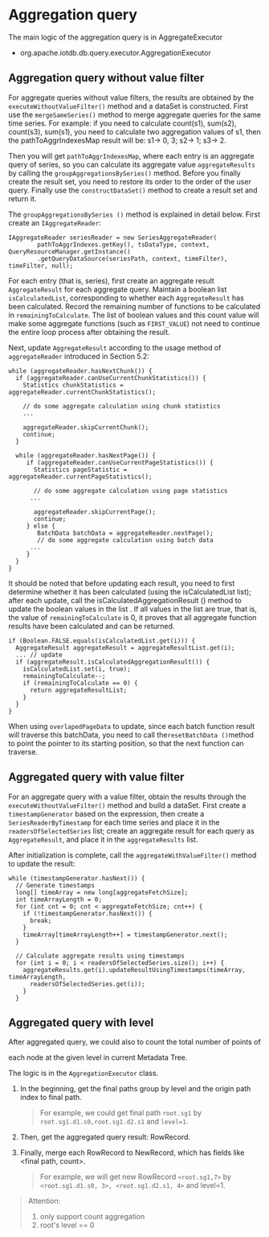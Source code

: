 <!--

    Licensed to the Apache Software Foundation (ASF) under one
    or more contributor license agreements.  See the NOTICE file
    distributed with this work for additional information
    regarding copyright ownership.  The ASF licenses this file
    to you under the Apache License, Version 2.0 (the
    "License"); you may not use this file except in compliance
    with the License.  You may obtain a copy of the License at
    
        http://www.apache.org/licenses/LICENSE-2.0
    
    Unless required by applicable law or agreed to in writing,
    software distributed under the License is distributed on an
    "AS IS" BASIS, WITHOUT WARRANTIES OR CONDITIONS OF ANY
    KIND, either express or implied.  See the License for the
    specific language governing permissions and limitations
    under the License.

-->

# Aggregation query

The main logic of the aggregation query is in AggregateExecutor

* org.apache.iotdb.db.query.executor.AggregationExecutor

## Aggregation query without value filter

For aggregate queries without value filters, the results are obtained by the `executeWithoutValueFilter()` method and a dataSet is constructed. First use the `mergeSameSeries()` method to merge aggregate queries for the same time series. For example: if you need to calculate count(s1), sum(s2), count(s3), sum(s1), you need to calculate two aggregation values of s1, then the pathToAggrIndexesMap result will be: s1-> 0, 3; s2-> 1; s3-> 2.

Then you will get `pathToAggrIndexesMap`, where each entry is an aggregate query of series, so you can calculate its aggregate value `aggregateResults` by calling the `groupAggregationsBySeries()` method.  Before you finally create the result set, you need to restore its order to the order of the user query.  Finally use the `constructDataSet()` method to create a result set and return it.

The `groupAggregationsBySeries ()` method is explained in detail below.  First create an `IAggregateReader`:
```
IAggregateReader seriesReader = new SeriesAggregateReader(
        pathToAggrIndexes.getKey(), tsDataType, context, QueryResourceManager.getInstance()
        .getQueryDataSource(seriesPath, context, timeFilter), timeFilter, null);
```

For each entry (that is, series), first create an aggregate result `AggregateResult` for each aggregate query. Maintain a boolean list `isCalculatedList`, corresponding to whether each `AggregateResult` has been calculated. Record the remaining number of functions to be calculated in `remainingToCalculate`.  The list of boolean values and this count value will make some aggregate functions (such as `FIRST_VALUE`) not need to continue the entire loop process after obtaining the result.

Next, update `AggregateResult` according to the usage method of `aggregateReader` introduced in Section 5.2:

```
while (aggregateReader.hasNextChunk()) {
  if (aggregateReader.canUseCurrentChunkStatistics()) {
    Statistics chunkStatistics = aggregateReader.currentChunkStatistics();
    
    // do some aggregate calculation using chunk statistics
    ...
    
    aggregateReader.skipCurrentChunk();
    continue;
  }
	  
  while (aggregateReader.hasNextPage()) {
	 if (aggregateReader.canUseCurrentPageStatistics()) {
	   Statistics pageStatistic = aggregateReader.currentPageStatistics();
	   
	   // do some aggregate calculation using page statistics
      ...
	   
	   aggregateReader.skipCurrentPage();
	   continue;
	 } else {
	 	BatchData batchData = aggregateReader.nextPage();
	 	// do some aggregate calculation using batch data
      ...
	 }	 
  }
}
```

It should be noted that before updating each result, you need to first determine whether it has been calculated (using the isCalculatedList list); after each update, call the isCalculatedAggregationResult () method to update the boolean values in the list  .  If all values in the list are true, that is, the value of `remainingToCalculate` is 0, it proves that all aggregate function results have been calculated and can be returned.
```
if (Boolean.FALSE.equals(isCalculatedList.get(i))) {
  AggregateResult aggregateResult = aggregateResultList.get(i);
  ... // update
  if (aggregateResult.isCalculatedAggregationResult()) {
    isCalculatedList.set(i, true);
    remainingToCalculate--;
    if (remainingToCalculate == 0) {
      return aggregateResultList;
    }
  }
}
```

When using `overlapedPageData` to update, since each batch function result will traverse this batchData, you need to call the` resetBatchData () `method to point the pointer to its starting position, so that the next function can traverse.

## Aggregated query with value filter
For an aggregate query with a value filter, obtain the results through the `executeWithoutValueFilter()` method and build a dataSet.  First create a `timestampGenerator` based on the expression, then create a `SeriesReaderByTimestamp` for each time series and place it in the `readersOfSelectedSeries` list; create an aggregate result for each query as `AggregateResult`, and place it in the `aggregateResults` list.

After initialization is complete, call the `aggregateWithValueFilter()` method to update the result:
```
while (timestampGenerator.hasNext()) {
  // Generate timestamps
  long[] timeArray = new long[aggregateFetchSize];
  int timeArrayLength = 0;
  for (int cnt = 0; cnt < aggregateFetchSize; cnt++) {
    if (!timestampGenerator.hasNext()) {
      break;
    }
    timeArray[timeArrayLength++] = timestampGenerator.next();
  }

  // Calculate aggregate results using timestamps
  for (int i = 0; i < readersOfSelectedSeries.size(); i++) {
    aggregateResults.get(i).updateResultUsingTimestamps(timeArray, timeArrayLength,
      readersOfSelectedSeries.get(i));
    }
  }
```

## Aggregated query with level

After aggregated query, we could also to count the total number of points of

each node at the given level in current Metadata Tree.

The logic is in the `AggregationExecutor` class.

1. In the beginning, get the final paths group by level and the origin path index to final path.
    > For example, we could get final path `root.sg1` by `root.sg1.d1.s0,root.sg1.d2.s1` and `level=1`.

2. Then, get the aggregated query result: RowRecord.

3. Finally, merge each RowRecord to NewRecord, which has fields like <final path, count>.

    > For example, we will get new RowRecord `<root.sg1,7>` by `<root.sg1.d1.s0, 3>, <root.sg1.d2.s1, 4>` and level=1.


> Attention:
> 1. only support count aggregation
> 2. root's level == 0